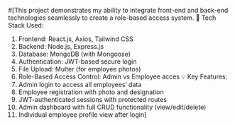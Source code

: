#[This project demonstrates my ability to integrate front-end and back-end technologies seamlessly to create a role-based access system.
🔧 Tech Stack Used:
1. Frontend: React.js, Axios, Tailwind CSS
2. Backend: Node.js, Express.js
3. Database: MongoDB (with Mongoose)
4. Authentication: JWT-based secure login
5. File Upload: Multer (for employee photos)
6. Role-Based Access Control: Admin vs Employee acces
💡 Key Features:
1. Admin login to access all employees’ data
2. Employee registration with photo and designation
3. JWT-authenticated sessions with protected routes
4. Admin dashboard with full CRUD functionality (view/edit/delete)
5. Individual employee profile view after login]
